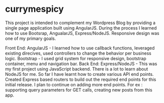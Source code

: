 # currymespicy
This project is intended to complement my Wordpress Blog by providing a single page application built using AngularJS.
During the process I learned how to use Bootsrap, AngualarJS, Express/NodeJS.
Responsive design was one of my primary goals. 

Front End: 
    AngularJS - I learned how to use callback functions, leveraged existing direcives, used controllers to change the behavior per business logic.
    Bootstrap - I used grid system for responsive design, bootstrap container, menu and navigation bar.
Back End:
    Express/NodeJS - This was my first project using JavaScript backend. There is a lot to learn about NodeJS for me. So far I have learnt how to create various API end points.
    Created Express based routers to build out the required end points for this initial release.
    I plan to continue on adding more end points. 
    For ex : supporting query parameters for GET calls, creating new posts from this app.
